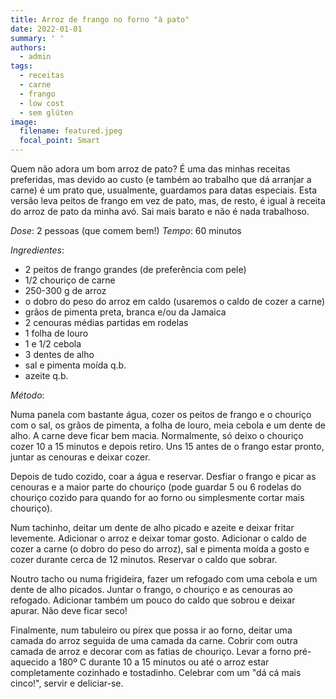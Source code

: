 ```yaml
---
title: Arroz de frango no forno "à pato"
date: 2022-01-01
summary: ' '
authors:
  - admin
tags:
  - receitas
  - carne
  - frango
  - low cost
  - sem glúten
image:
  filename: featured.jpeg
  focal_point: Smart
---
```


Quem não adora um bom arroz de pato? É uma das minhas receitas preferidas, mas devido ao custo (e também ao trabalho que dá arranjar a carne) é um prato que, usualmente, guardamos para datas especiais. Esta versão leva peitos de frango em vez de pato, mas, de resto, é igual à receita do arroz de pato da minha avó. Sai mais barato e não é nada trabalhoso. 

_Dose_: 2 pessoas (que comem bem!)
_Tempo_: 60 minutos

_Ingredientes_:
- 2 peitos de frango grandes (de preferência com pele)
- 1/2 chouriço de carne
- 250-300 g de arroz
- o dobro do peso do arroz em caldo (usaremos o caldo de cozer a carne)
- grãos de pimenta preta, branca e/ou da Jamaica
- 2 cenouras médias partidas em rodelas 
- 1 folha de louro
- 1 e 1/2 cebola
- 3 dentes de alho
- sal e pimenta moída q.b.
- azeite q.b.

_Método_:

Numa panela com bastante água, cozer os peitos de frango e o chouriço com o sal, os grãos de pimenta, a folha de louro, meia cebola e um dente de alho. A carne deve ficar bem macia. Normalmente, só deixo o chouriço cozer 10 a 15 minutos e depois retiro. Uns 15 antes de o frango estar pronto, juntar as cenouras e deixar cozer. 

Depois de tudo cozido, coar a água e reservar. Desfiar o frango e picar as cenouras e a maior parte do chouriço (pode guardar 5 ou 6 rodelas do chouriço cozido para quando for ao forno ou simplesmente cortar mais chouriço).

Num tachinho, deitar um dente de alho picado e azeite e deixar fritar levemente. Adicionar o arroz e deixar tomar gosto. Adicionar o caldo de cozer a carne (o dobro do peso do arroz), sal e pimenta moída a gosto e cozer durante cerca de 12 minutos. Reservar o caldo que sobrar.

Noutro tacho ou numa frigideira, fazer um refogado com uma cebola e um dente de alho picados. Juntar o frango, o chouriço e as cenouras ao refogado. Adicionar também um pouco do caldo que sobrou e deixar apurar. Não deve ficar seco! 

Finalmente, num tabuleiro ou pírex que possa ir ao forno, deitar uma camada do arroz seguida de uma camada da carne. Cobrir com outra camada de arroz e decorar com as fatias de chouriço. Levar a forno pré-aquecido a 180º C durante 10 a 15 minutos ou até o arroz estar completamente cozinhado e tostadinho. Celebrar com um "dá cá mais cinco!", servir e deliciar-se. 